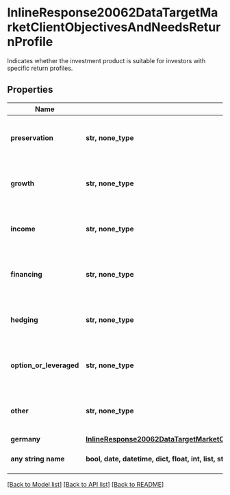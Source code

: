 # InlineResponse20062DataTargetMarketClientObjectivesAndNeedsReturnProfile

Indicates whether the investment product is suitable for investors with specific return profiles.

## Properties
Name | Type | Description | Notes
------------ | ------------- | ------------- | -------------
**preservation** | **str, none_type** | Indicates whether the investment product is suitable for investors with the return profile \&quot;preservation\&quot;. | [optional] 
**growth** | **str, none_type** | Indicates whether the investment product is suitable for investors with the return profile \&quot;growth\&quot;. | [optional] 
**income** | **str, none_type** | Indicates whether the investment product is suitable for investors with the return profile \&quot;income\&quot;. | [optional] 
**financing** | **str, none_type** | Indicates whether the investment product is suitable for investors with the return profile \&quot;financing\&quot;. | [optional] 
**hedging** | **str, none_type** | Indicates whether the investment product is suitable for investors with the return profile \&quot;hedging\&quot;. | [optional] 
**option_or_leveraged** | **str, none_type** | Indicates whether the investment product is suitable for investors with the return profile \&quot;leverage\&quot;. | [optional] 
**other** | **str, none_type** | Indicates whether the investment product is suitable for investors with the return profile \&quot;other\&quot;. | [optional] 
**germany** | [**InlineResponse20062DataTargetMarketClientObjectivesAndNeedsReturnProfileGermany**](InlineResponse20062DataTargetMarketClientObjectivesAndNeedsReturnProfileGermany.md) |  | [optional] 
**any string name** | **bool, date, datetime, dict, float, int, list, str, none_type** | any string name can be used but the value must be the correct type | [optional]

[[Back to Model list]](../README.md#documentation-for-models) [[Back to API list]](../README.md#documentation-for-api-endpoints) [[Back to README]](../README.md)


